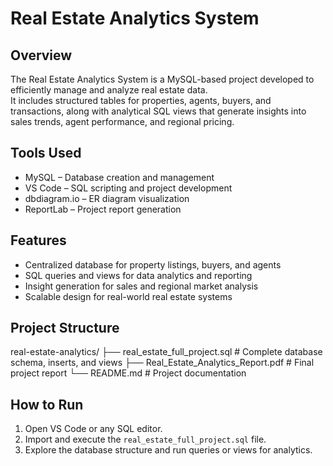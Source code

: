# Real Estate Analytics System

## Overview
The Real Estate Analytics System is a MySQL-based project developed to efficiently manage and analyze real estate data.  
It includes structured tables for properties, agents, buyers, and transactions, along with analytical SQL views that generate insights into sales trends, agent performance, and regional pricing.

## Tools Used
- MySQL – Database creation and management  
- VS Code – SQL scripting and project development  
- dbdiagram.io – ER diagram visualization  
- ReportLab – Project report generation  

## Features
- Centralized database for property listings, buyers, and agents  
- SQL queries and views for data analytics and reporting  
- Insight generation for sales and regional market analysis  
- Scalable design for real-world real estate systems  

## Project Structure
real-estate-analytics/
├── real_estate_full_project.sql # Complete database schema, inserts, and views
├── Real_Estate_Analytics_Report.pdf # Final project report
└── README.md # Project documentation


## How to Run
1. Open VS Code or any SQL editor.  
2. Import and execute the `real_estate_full_project.sql` file.  
3. Explore the database structure and run queries or views for analytics.
